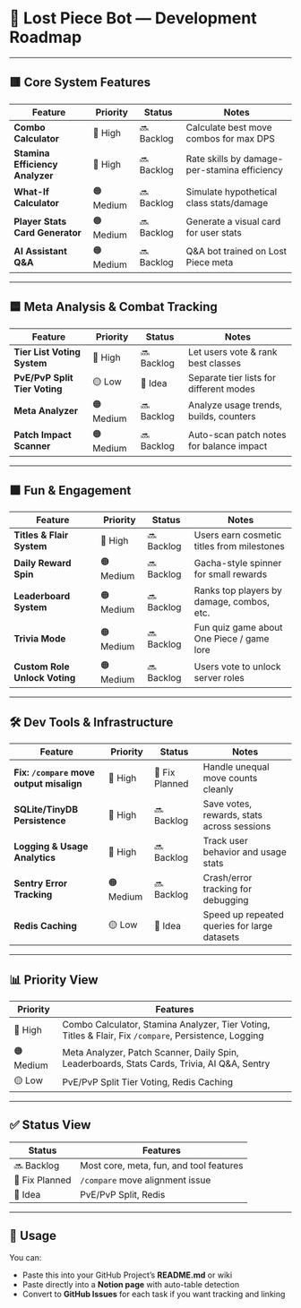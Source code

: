
# 🧭 Lost Piece Bot — Development Roadmap

---

## 🟥 Core System Features

| Feature                        | Priority | Status      | Notes                                               |
|-------------------------------|----------|-------------|-----------------------------------------------------|
| **Combo Calculator**          | 🔴 High  | 🔜 Backlog  | Calculate best move combos for max DPS              |
| **Stamina Efficiency Analyzer** | 🔴 High | 🔜 Backlog  | Rate skills by damage-per-stamina efficiency        |
| **What-If Calculator**        | 🟠 Medium | 🔜 Backlog  | Simulate hypothetical class stats/damage            |
| **Player Stats Card Generator** | 🟠 Medium | 🔜 Backlog | Generate a visual card for user stats               |
| **AI Assistant Q&A**          | 🟠 Medium | 🔜 Backlog  | Q&A bot trained on Lost Piece meta                  |

---

## 🟦 Meta Analysis & Combat Tracking

| Feature                      | Priority | Status      | Notes                                               |
|-----------------------------|----------|-------------|-----------------------------------------------------|
| **Tier List Voting System** | 🔴 High  | 🔜 Backlog  | Let users vote & rank best classes                  |
| **PvE/PvP Split Tier Voting** | 🟡 Low | 🧠 Idea     | Separate tier lists for different modes             |
| **Meta Analyzer**           | 🟠 Medium | 🔜 Backlog  | Analyze usage trends, builds, counters              |
| **Patch Impact Scanner**    | 🟠 Medium | 🔜 Backlog  | Auto-scan patch notes for balance impact            |

---

## 🟩 Fun & Engagement

| Feature                   | Priority | Status      | Notes                                               |
|--------------------------|----------|-------------|-----------------------------------------------------|
| **Titles & Flair System**| 🔴 High  | 🔜 Backlog  | Users earn cosmetic titles from milestones          |
| **Daily Reward Spin**    | 🟠 Medium | 🔜 Backlog  | Gacha-style spinner for small rewards               |
| **Leaderboard System**   | 🟠 Medium | 🔜 Backlog  | Ranks top players by damage, combos, etc.           |
| **Trivia Mode**          | 🟠 Medium | 🔜 Backlog  | Fun quiz game about One Piece / game lore           |
| **Custom Role Unlock Voting** | 🟠 Medium | 🔜 Backlog | Users vote to unlock server roles                  |

---

## 🛠 Dev Tools & Infrastructure

| Feature                          | Priority | Status      | Notes                                               |
|----------------------------------|----------|-------------|-----------------------------------------------------|
| **Fix: `/compare` move output misalign** | 🔴 High | 🔧 Fix Planned | Handle unequal move counts cleanly          |
| **SQLite/TinyDB Persistence**    | 🔴 High  | 🔜 Backlog  | Save votes, rewards, stats across sessions          |
| **Logging & Usage Analytics**    | 🔴 High  | 🔜 Backlog  | Track user behavior and usage stats                 |
| **Sentry Error Tracking**        | 🟠 Medium | 🔜 Backlog  | Crash/error tracking for debugging                  |
| **Redis Caching**                | 🟡 Low   | 🧠 Idea     | Speed up repeated queries for large datasets        |

---

## 📊 Priority View

| Priority | Features |
|----------|----------|
| 🔴 High  | Combo Calculator, Stamina Analyzer, Tier Voting, Titles & Flair, Fix `/compare`, Persistence, Logging |
| 🟠 Medium| Meta Analyzer, Patch Scanner, Daily Spin, Leaderboards, Stats Cards, Trivia, AI Q&A, Sentry |
| 🟡 Low   | PvE/PvP Split Tier Voting, Redis Caching |

---

## ✅ Status View

| Status       | Features |
|--------------|----------|
| 🔜 Backlog    | Most core, meta, fun, and tool features |
| 🔧 Fix Planned| `/compare` move alignment issue         |
| 🧠 Idea       | PvE/PvP Split, Redis                    |

---

## 📎 Usage

You can:
- Paste this into your GitHub Project’s **README.md** or wiki
- Paste directly into a **Notion page** with auto-table detection
- Convert to **GitHub Issues** for each task if you want tracking and linking
